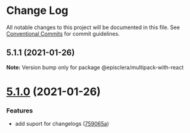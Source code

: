 # Change Log

All notable changes to this project will be documented in this file.
See [Conventional Commits](https://conventionalcommits.org) for commit guidelines.

## 5.1.1 (2021-01-26)

**Note:** Version bump only for package @episclera/multipack-with-react





# [5.1.0](https://github.com/episclera/multipack/compare/@episclera/multipack-with-react@5.0.41...@episclera/multipack-with-react@5.1.0) (2021-01-26)


### Features

* add suport for changelogs ([759065a](https://github.com/episclera/multipack/commit/759065a9f3c97fb6812eae26bc77acf18dbab1be))
